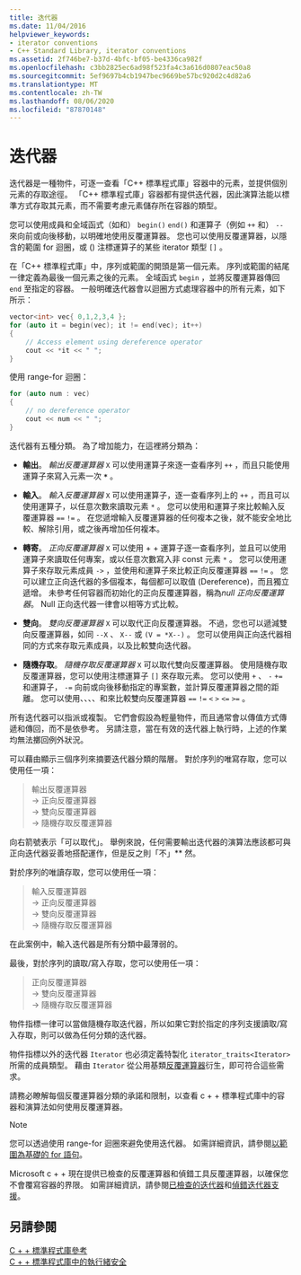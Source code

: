 ```yaml
---
title: 迭代器
ms.date: 11/04/2016
helpviewer_keywords:
- iterator conventions
- C++ Standard Library, iterator conventions
ms.assetid: 2f746be7-b37d-4bfc-bf05-be4336ca982f
ms.openlocfilehash: c3bb2825ec6ad98f523fa4c3a616d0807eac50a8
ms.sourcegitcommit: 5ef9697b4cb1947bec9669be57bc920d2c4d82a6
ms.translationtype: MT
ms.contentlocale: zh-TW
ms.lasthandoff: 08/06/2020
ms.locfileid: "87870148"
---
```

# <a name="iterators"></a>迭代器

迭代器是一種物件，可逐一查看「C++ 標準程式庫」容器中的元素，並提供個別元素的存取途徑。 「C++ 標準程式庫」容器都有提供迭代器，因此演算法能以標準方式存取其元素，而不需要考慮元素儲存所在容器的類型。

您可以使用成員和全域函式（如和） `begin()` `end()` 和運算子（例如 `++` 和） `--` 來向前或向後移動，以明確地使用反覆運算器。 您也可以使用反覆運算器，以隱含的範圍 for 迴圈，或 () 注標運算子的某些 iterator 類型 `[]` 。

在「C++ 標準程式庫」中，序列或範圍的開頭是第一個元素。 序列或範圍的結尾一律定義為最後一個元素之後的元素。 全域函式 `begin` ，並將反覆運算器傳回 `end` 至指定的容器。 一般明確迭代器會以迴圈方式處理容器中的所有元素，如下所示：

```cpp
vector<int> vec{ 0,1,2,3,4 };
for (auto it = begin(vec); it != end(vec); it++)
{
    // Access element using dereference operator
    cout << *it << " ";
}
```

使用 range-for 迴圈：

```cpp
for (auto num : vec)
{
    // no dereference operator
    cout << num << " ";
}
```

迭代器有五種分類。 為了增加能力，在這裡將分類為：

- **輸出**。 *輸出反覆運算器* `X` 可以使用運算子來逐一查看序列 `++` ，而且只能使用運算子來寫入元素一次 __`*`__ 。

- **輸入**。 *輸入反覆運算器* `X` 可以使用運算子，逐一查看序列上的 `++` ，而且可以使用運算子，以任意次數來讀取元素 `*` 。 您可以使用和運算子來比較輸入反覆運算器 `==` `!=` 。 在您遞增輸入反覆運算器的任何複本之後，就不能安全地比較、解除引用，或之後再增加任何複本。

- **轉寄**。 *正向反覆運算器* `X` 可以使用 + + 運算子逐一查看序列，並且可以使用運算子來讀取任何專案，或以任意次數寫入非 const 元素 `*` 。 您可以使用運算子來存取元素成員 `->` ，並使用和運算子來比較正向反覆運算器 `==` `!=` 。 您可以建立正向迭代器的多個複本，每個都可以取值 (Dereference)，而且獨立遞增。 未參考任何容器而初始化的正向反覆運算器，稱為*null 正向反覆運算器*。 Null 正向迭代器一律會以相等方式比較。

- **雙向**。 *雙向反覆運算器* `X` 可以取代正向反覆運算器。 不過，您也可以遞減雙向反覆運算器，如同 `--X` 、 `X--` 或 `(V = *X--)` 。 您可以使用與正向迭代器相同的方式來存取元素成員，以及比較雙向迭代器。

- **隨機存取**。 *隨機存取反覆運算器* `X` 可以取代雙向反覆運算器。 使用隨機存取反覆運算器，您可以使用注標運算子 `[]` 來存取元素。 您可以使用 `+` 、 `-` `+=` 和運算子， `-=` 向前或向後移動指定的專案數，並計算反覆運算器之間的距離。 您可以使用、、、、和來比較雙向反覆運算器 `==` `!=` `<` `>` `<=` `>=` 。

所有迭代器可以指派或複製。 它們會假設為輕量物件，而且通常會以傳值方式傳遞和傳回，而不是依參考。 另請注意，當在有效的迭代器上執行時，上述的作業均無法擲回例外狀況。

可以藉由顯示三個序列來摘要迭代器分類的階層。 對於序列的唯寫存取，您可以使用任一項：

> 輸出反覆運算器 \
> -> 正向反覆運算器 \
> -> 雙向反覆運算器 \
> -> 隨機存取反覆運算器

向右箭號表示「可以取代」。 舉例來說，任何需要輸出迭代器的演算法應該都可與正向迭代器妥善地搭配運作，但是反之則「不」** 然。

對於序列的唯讀存取，您可以使用任一項：

> 輸入反覆運算器 \
> -> 正向反覆運算器 \
> -> 雙向反覆運算器 \
> -> 隨機存取反覆運算器

在此案例中，輸入迭代器是所有分類中最薄弱的。

最後，對於序列的讀取/寫入存取，您可以使用任一項：

> 正向反覆運算器 \
> -> 雙向反覆運算器 \
> -> 隨機存取反覆運算器

物件指標一律可以當做隨機存取迭代器，所以如果它對於指定的序列支援讀取/寫入存取，則可以做為任何分類的迭代器。

物件指標以外的迭代器 `Iterator` 也必須定義特製化 `iterator_traits<Iterator>` 所需的成員類型。 藉由 `Iterator` 從公用基類[反覆運算器](../standard-library/iterator-struct.md)衍生，即可符合這些需求。

請務必瞭解每個反覆運算器分類的承諾和限制，以查看 c + + 標準程式庫中的容器和演算法如何使用反覆運算器。

> [!NOTE]
> 您可以透過使用 range-for 迴圈來避免使用迭代器。 如需詳細資訊，請參閱[以範圍為基礎的 for 語句](../cpp/range-based-for-statement-cpp.md)。

Microsoft c + + 現在提供已檢查的反覆運算器和偵錯工具反覆運算器，以確保您不會覆寫容器的界限。 如需詳細資訊，請參閱[已檢查的迭代器](../standard-library/checked-iterators.md)和[偵錯迭代器支援](../standard-library/debug-iterator-support.md)。

## <a name="see-also"></a>另請參閱

[C + + 標準程式庫參考](../standard-library/cpp-standard-library-reference.md)\
[C + + 標準程式庫中的執行緒安全](../standard-library/thread-safety-in-the-cpp-standard-library.md)
